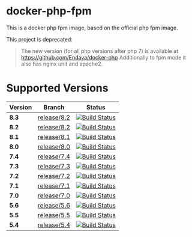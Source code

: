 # docker-php-fpm

This is a docker php fpm image, based on the official php fpm image.

This project is deprecated:

> The new version (for all php versions after php 7) is available at https://github.com/Endava/docker-php
> Additionally to fpm mode it also has nginx unit and apache2.

# Supported Versions

| Version | Branch                                                                   | Status                                                             |
|---------|--------------------------------------------------------------------------|--------------------------------------------------------------------|
| **8.3** | [release/8.2](https://github.com/exozet/docker-php-fpm/tree/release/8.3) | [![Build Status][github_actions_83_badge]][github_actions_83_link] |
| **8.2** | [release/8.2](https://github.com/exozet/docker-php-fpm/tree/release/8.2) | [![Build Status][github_actions_82_badge]][github_actions_82_link] |
| **8.1** | [release/8.1](https://github.com/exozet/docker-php-fpm/tree/release/8.1) | [![Build Status][github_actions_81_badge]][github_actions_81_link] |
| **8.0** | [release/8.0](https://github.com/exozet/docker-php-fpm/tree/release/8.0) | [![Build Status][github_actions_80_badge]][github_actions_80_link] |
| **7.4** | [release/7.4](https://github.com/exozet/docker-php-fpm/tree/release/7.4) | [![Build Status][github_actions_74_badge]][github_actions_74_link] |
| **7.3** | [release/7.3](https://github.com/exozet/docker-php-fpm/tree/release/7.3) | [![Build Status][github_actions_73_badge]][github_actions_73_link] |
| **7.2** | [release/7.2](https://github.com/exozet/docker-php-fpm/tree/release/7.2) | [![Build Status][github_actions_72_badge]][github_actions_72_link] |
| **7.1** | [release/7.1](https://github.com/exozet/docker-php-fpm/tree/release/7.1) | [![Build Status][github_actions_71_badge]][github_actions_71_link] |
| **7.0** | [release/7.0](https://github.com/exozet/docker-php-fpm/tree/release/7.0) | [![Build Status][github_actions_70_badge]][github_actions_70_link] |
| **5.6** | [release/5.6](https://github.com/exozet/docker-php-fpm/tree/release/5.6) | [![Build Status][github_actions_56_badge]][github_actions_56_link] |
| **5.5** | [release/5.5](https://github.com/exozet/docker-php-fpm/tree/release/5.5) | [![Build Status][github_actions_55_badge]][github_actions_55_link] |
| **5.4** | [release/5.4](https://github.com/exozet/docker-php-fpm/tree/release/5.4) | [![Build Status][github_actions_54_badge]][github_actions_54_link] |

[github_actions_83_badge]: https://github.com/exozet/docker-php-fpm/workflows/CI/badge.svg?branch=release/8.3
[github_actions_83_link]: https://github.com/exozet/docker-php-fpm/actions?query=branch%3Arelease%2F8.3

[github_actions_82_badge]: https://github.com/exozet/docker-php-fpm/workflows/CI/badge.svg?branch=release/8.2
[github_actions_82_link]: https://github.com/exozet/docker-php-fpm/actions?query=branch%3Arelease%2F8.2

[github_actions_81_badge]: https://github.com/exozet/docker-php-fpm/workflows/CI/badge.svg?branch=release/8.1
[github_actions_81_link]: https://github.com/exozet/docker-php-fpm/actions?query=branch%3Arelease%2F8.1

[github_actions_80_badge]: https://github.com/exozet/docker-php-fpm/workflows/CI/badge.svg?branch=release/8.0
[github_actions_80_link]: https://github.com/exozet/docker-php-fpm/actions?query=branch%3Arelease%2F8.0

[github_actions_74_badge]: https://github.com/exozet/docker-php-fpm/workflows/CI/badge.svg?branch=release/7.4
[github_actions_74_link]: https://github.com/exozet/docker-php-fpm/actions?query=branch%3Arelease%2F7.4

[github_actions_73_badge]: https://github.com/exozet/docker-php-fpm/workflows/CI/badge.svg?branch=release/7.3
[github_actions_73_link]: https://github.com/exozet/docker-php-fpm/actions?query=branch%3Arelease%2F7.3

[github_actions_72_badge]: https://github.com/exozet/docker-php-fpm/workflows/CI/badge.svg?branch=release/7.2
[github_actions_72_link]: https://github.com/exozet/docker-php-fpm/actions?query=branch%3Arelease%2F7.2

[github_actions_71_badge]: https://github.com/exozet/docker-php-fpm/workflows/CI/badge.svg?branch=release/7.1
[github_actions_71_link]: https://github.com/exozet/docker-php-fpm/actions?query=branch%3Arelease%2F7.1

[github_actions_70_badge]: https://github.com/exozet/docker-php-fpm/workflows/CI/badge.svg?branch=release/7.0
[github_actions_70_link]: https://github.com/exozet/docker-php-fpm/actions?query=branch%3Arelease%2F7.0

[github_actions_56_badge]: https://github.com/exozet/docker-php-fpm/workflows/CI/badge.svg?branch=release/5.6
[github_actions_56_link]: https://github.com/exozet/docker-php-fpm/actions?query=branch%3Arelease%2F5.6

[github_actions_55_badge]: https://github.com/exozet/docker-php-fpm/workflows/CI/badge.svg?branch=release/5.5
[github_actions_55_link]: https://github.com/exozet/docker-php-fpm/actions?query=branch%3Arelease%2F5.5

[github_actions_54_badge]: https://github.com/exozet/docker-php-fpm/workflows/CI/badge.svg?branch=release/5.4
[github_actions_54_link]: https://github.com/exozet/docker-php-fpm/actions?query=branch%3Arelease%2F5.4
